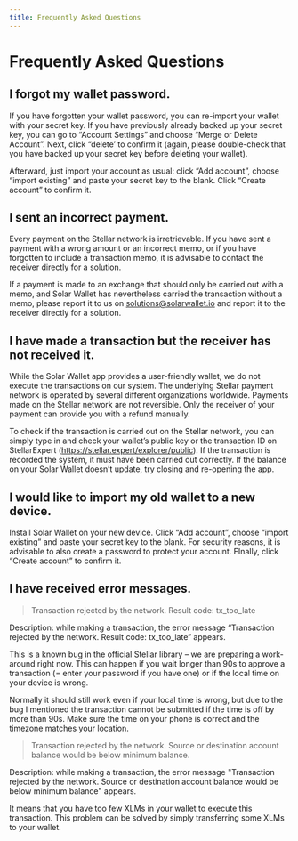 ```yaml
---
title: Frequently Asked Questions
---
```

# Frequently Asked Questions

## I forgot my wallet password.

If you have forgotten your wallet password, you can re-import your wallet with your secret key. If you have previously already backed up your secret key, you can go to “Account Settings” and choose “Merge or Delete Account”. Next, click “delete’ to confirm it (again, please double-check that you have backed up your secret key before deleting your wallet). 

Afterward, just import your account as usual: click “Add account”, choose “import existing” and paste your secret key to the blank. Click “Create account” to confirm it.

## I sent an incorrect payment.

Every payment on the Stellar network is irretrievable. If you have sent a payment with a wrong amount or an incorrect memo, or if you have forgotten to include a transaction memo, it is advisable to contact the receiver directly for a solution. 

If a payment is made to an exchange that should only be carried out with a memo, and Solar Wallet has nevertheless carried the transaction without a memo, please report it to us on solutions@solarwallet.io and report it to the receiver directly for a solution. 

## I have made a transaction but the receiver has not received it.

While the Solar Wallet app provides a user-friendly wallet, we do not execute the transactions on our system. The underlying Stellar payment network is operated by several different organizations worldwide. Payments made on the Stellar network are not reversible. Only the receiver of your payment can provide you with a refund manually.  

To check if the transaction is carried out on the Stellar network, you can simply type in and check your wallet’s public key or the transaction ID on StellarExpert (https://stellar.expert/explorer/public). If the transaction is recorded the system, it must have been carried out correctly. If the balance on your Solar Wallet doesn’t update, try closing and re-opening the app. 

## I would like to import my old wallet to a new device.

Install Solar Wallet on your new device. Click “Add account”, choose “import existing” and paste your secret key to the blank. For security reasons, it is advisable to also create a password to protect your account. FInally, click “Create account” to confirm it.

## I have received error messages.

> Transaction rejected by the network. Result code: tx_too_late

Description: while making a transaction, the error message “Transaction rejected by the network. Result code: tx_too_late” appears. 

This is a known bug in the official Stellar library – we are preparing a work-around right now. This can happen if you wait longer than 90s to approve a transaction (= enter your password if you have one) or if the local time on your device is wrong.

Normally it should still work even if your local time is wrong, but due to the bug I mentioned the transaction cannot be submitted if the time is off by more than 90s. Make sure the time on your phone is correct and the timezone matches your location.

> Transaction rejected by the network. Source or destination account balance would be below minimum balance.

Description: while making a transaction, the error message "Transaction rejected by the network. Source or destination account balance would be below minimum balance" appears. 

It means that you have too few XLMs in your wallet to execute this transaction. This problem can be solved by simply transferring some XLMs to your wallet.
